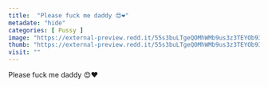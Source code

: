 ```yaml
---
title:  "Please fuck me daddy 😍❤️"
metadate: "hide"
categories: [ Pussy ]
image: "https://external-preview.redd.it/55s3buLTgeQOMhWMb9us3z3TEYOb93EZtB8cIRewpf4.jpg?auto=webp&s=296d3f5ff1793551274dc51f6fa764ec2210634e"
thumb: "https://external-preview.redd.it/55s3buLTgeQOMhWMb9us3z3TEYOb93EZtB8cIRewpf4.jpg?width=1080&crop=smart&auto=webp&s=d9aa822095f040e36b17f2f3dce1f642ebb8543a"
visit: ""
---
```

Please fuck me daddy 😍❤️
